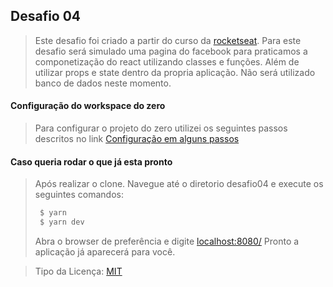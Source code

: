 ## Desafio 04 

> Este desafio foi criado a partir do curso da [rocketseat](https://github.com/Rocketseat/bootcamp-gostack-desafio-04/blob/master/README.md#desafio-04-introdu%C3%A7%C3%A3o-ao-react).
> Para este desafio será simulado uma pagina do facebook para praticamos a componetização do react utilizando classes e funções.
> Além de utilizar props e state dentro da propria aplicação. Não será utilizado banco de dados neste momento.

#### Configuração do workspace do zero

> Para configurar o projeto do zero utilizei os seguintes passos descritos no link [Configuração em alguns passos](/readme/configuration.md)

#### Caso queria rodar o que já esta pronto

> Após realizar o clone.
> Navegue até o diretorio desafio04 e execute os seguintes comandos:
> ```sh
>  $ yarn
>  $ yarn dev
> ```
> Abra o browser de preferência e digite
> [localhost:8080/]()
> Pronto a aplicação já aparecerá para você.

>Tipo da Licença:
> [MIT](https://opensource.org/licenses/MIT)








